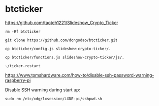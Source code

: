 # btcticker
https://github.com/taoteh1221/Slideshow_Crypto_Ticker

    rm -Rf btcticker
    
    git clone https://github.com/dongodao/btcticker.git
    
    cp btcticker/config.js slideshow-crypto-ticker/.
    
    cp btcticker/functions.js slideshow-crypto-ticker/js/.
    
    ~/ticker-restart


https://www.tomshardware.com/how-to/disable-ssh-password-warning-raspberry-pi

Disable SSH warning during start up: 	
    
    sudo rm /etc/xdg/lxsession/LXDE-pi/sshpwd.sh
